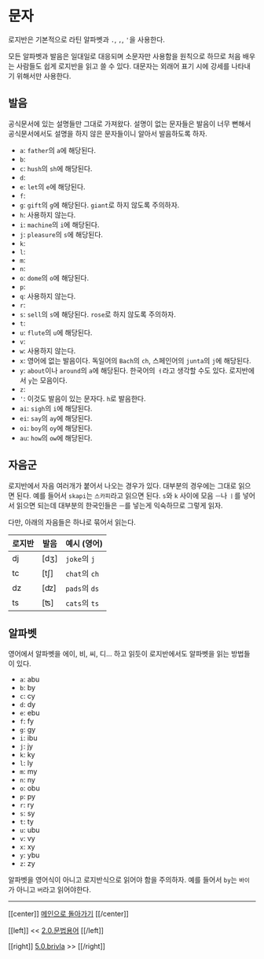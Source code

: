 # 문자

로지반은 기본적으로 라틴 알파벳과 `.`, `,`, `'`을 사용한다.

모든 알파벳과 발음은 일대일로 대응되며 소문자만 사용함을 원칙으로 하므로 처음 배우는 사람들도 쉽게 로지반을 읽고 쓸 수 있다. 대문자는 외래어 표기 시에 강세를 나타내기 위해서만 사용한다.

## 발음

공식문서에 있는 설명들만 그대로 가져왔다. 설명이 없는 문자들은 발음이 너무 뻔해서 공식문서에서도 설명을 하지 않은 문자들이니 알아서 발음하도록 하자.

- `a`: `father`의 `a`에 해당된다.
- `b`: 
- `c`: `hush`의 `sh`에 해당된다. 
- `d`: 
- `e`: `let`의 `e`에 해당된다.
- `f`: 
- `g`: `gift`의 `g`에 해당된다. `giant`로 하지 않도록 주의하자.
- `h`: 사용하지 않는다.
- `i`: `machine`의 `i`에 해당된다.
- `j`: `pleasure`의 `s`에 해당된다.
- `k`: 
- `l`: 
- `m`: 
- `n`: 
- `o`: `dome`의 `o`에 해당된다.
- `p`: 
- `q`: 사용하지 않는다.
- `r`: 
- `s`: `sell`의 `s`에 해당된다. `rose`로 하지 않도록 주의하자.
- `t`: 
- `u`: `flute`의 `u`에 해당된다.
- `v`: 
- `w`: 사용하지 않는다.
- `x`: 영어에 없는 발음이다. 독일어의 `Bach`의 `ch`, 스페인어의 `junta`의 `j`에 해당된다.
- `y`: `about`이나 `around`의 `a`에 해당된다. 한국어의 `ㅓ`라고 생각할 수도 있다. 로지반에서 `y`는 모음이다.
- `z`:
- `'`: 이것도 발음이 있는 문자다. `h`로 발음한다.
- `ai`: `sigh`의 `i`에 해당된다.
- `ei`: `say`의 `ay`에 해당된다.
- `oi`: `boy`의 `oy`에 해당된다.
- `au`: `how`의 `ow`에 해당된다.

## 자음군

로지반에서 자음 여러개가 붙어서 나오는 경우가 있다. 대부분의 경우에는 그대로 읽으면 된다. 예를 들어서 `skapi`는 `스카피`라고 읽으면 된다. `s`와 `k` 사이에 모음 `ㅡ`나 `ㅣ`를 넣어서 읽으면 되는데 대부분의 한국인들은 `ㅡ`를 넣는게 익숙하므로 그렇게 읽자.

다만, 아래의 자음들은 하나로 묶어서 읽는다.

| 로지반  | 발음    | 예시 (영어)     |
|--------|--------|---------------|
| dj     |\[dʒ\]  | `joke`의 `j`   |
| tc     |\[tʃ\]  | `chat`의 `ch`  |
| dz     | \[ʣ\]  | `pads`의 `ds`  |
| ts     | \[ʦ\]  | `cats`의 `ts`  |


## 알파벳

영어에서 알파벳을 에이, 비, 씨, 디... 하고 읽듯이 로지반에서도 알파벳을 읽는 방법들이 있다.

- `a`: abu
- `b`: by
- `c`: cy
- `d`: dy
- `e`: ebu
- `f`: fy
- `g`: gy
- `i`: ibu
- `j`: jy
- `k`: ky
- `l`: ly
- `m`: my
- `n`: ny
- `o`: obu
- `p`: py
- `r`: ry
- `s`: sy
- `t`: ty
- `u`: ubu
- `v`: vy
- `x`: xy
- `y`: ybu
- `z`: zy

알파벳을 영어식이 아니고 로지반식으로 읽어야 함을 주의하자. 예를 들어서 `by`는 `바이`가 아니고 `버`라고 읽어야한다.

---

[[center]]
[메인으로 돌아가기](index.html)
[[/center]]

[[left]]
<< [2.0.문법용어](02_00_문법용어.html)
[[/left]]

[[right]]
[5.0.brivla](05_00_brivla.html) >>
[[/right]]